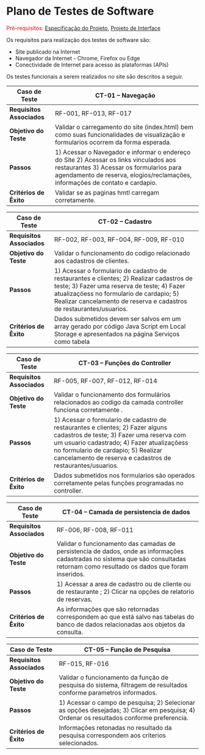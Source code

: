 # Plano de Testes de Software

<span style="color:red">Pré-requisitos: <a href="2-Especificação do Projeto.md"> Especificação do Projeto</a></span>, <a href="3-Projeto de Interface.md"> Projeto de Interface</a>

Os requisitos para realização dos testes de software são:

- Site publicado na Internet
- Navegador da Internet - Chrome, Firefox ou Edge
- Conectividade de Internet para acesso às plataformas (APIs)

Os testes funcionais a serem realizados no site são descritos a seguir.

| **Caso de Teste** | **CT-01 – Navegação** |
| --- | --- |
| **Requisitos Associados** | RF-001, RF-013, RF-017 |
| **Objetivo do Teste** | Validar o carregamento do site (index.html) bem como suas funcionalidades de visualização e formularios ocorrem da forma esperada.|
| **Passos** | 1) Acessar o Navegador e informar o endereço do Site 2) Acessar os links vinculados aos restaurantes 3) Acessar os formularios para agendamento de reserva, elogios/reclamações, informações de contato e cardapio. |
| **Critérios de Êxito** | Validar se as paginas hmtl carregam corretamente. |

| **Caso de Teste** | **CT-02 – Cadastro** |
| --- | --- |
| **Requisitos Associados** | RF-002, RF-003, RF-004, RF-009, RF-010  |
| **Objetivo do Teste** | Validar o funcionamento do codigo relacionado aos cadastros de clientes. |
| **Passos** | 1) Acessar o formulario de cadastro de restaurantes e clientes; 2) Realizar cadastros de teste; 3) Fazer uma reserva de teste; 4) Fazer atualizaçõess no formulario de cardapio; 5) Realizar cancelamento de reserva e cadastros de restaurantes/usuarios. |
| **Critérios de Êxito** | Dados submetidos devem ser salvos em um array gerado por código Java Script em Local Storage e apresentados na página Serviços como tabela |

| **Caso de Teste** | **CT-03 – Funções do Controller** |
| --- | --- |
| **Requisitos Associados** | RF-005, RF-007, RF-012, RF-014  |
| **Objetivo do Teste** | Validar o funcionamento dos formulários relacionados ao codigo da camada controller funciona corretamente .|
| **Passos** | 1) Acessar o formulario de cadastro de restaurantes e clientes; 2) Fazer alguns cadastros de teste; 3) Fazer uma reserva com um usuario cadastrado; 4) Fazer atualizaçõess no formulario de cardapio; 5) Realizar cancelamento de reserva e cadastros de restaurantes/usuarios. |
| **Critérios de Êxito** | Dados submetidos nos formularios são operados corretamente pelas funções programadas no controller. |

| **Caso de Teste** | **CT-04 – Camada de persistencia de dados** |
| --- | --- |
| **Requisitos Associados** | RF-006, RF-008, RF-011 |
| **Objetivo do Teste** | Validar o funcionamento das camadas de persistencia de dados, onde as informações cadastradas no sistema que são consultadas retornam como resultado os dados que foram inseridos.  |
| **Passos** | 1) Acessar a area de cadastro ou de cliente ou de restaurante ; 2) Clicar na opções de relatorio de reservas. |
| **Critérios de Êxito** | As informações que são retornadas correspondem ao que está salvo nas tabelas do banco de dados relacionadas aos objetos da consulta. |

| **Caso de Teste** | **CT-05 – Função de Pesquisa** |
| --- | --- |
| **Requisitos Associados** | RF-015, RF-016 |
| **Objetivo do Teste** | Validar o funcionamento da função de pesquisa do sistema, filtragem de resultados conforme parametros informados. |
| **Passos** | 1) Acessar o campo de pesquisa; 2) Selecionar as opções desejadas; 3) Clicar em pesquisa; 4) Ordenar os resultados conforme preferencia. |
| **Critérios de Êxito** | Informações retonadas no resultado da pesquisa correspondem aos criterios selecionados. |
